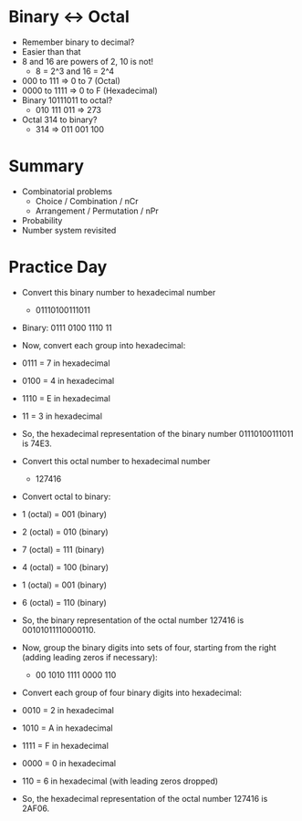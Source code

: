 # Binary <-> Octal

- Remember binary to decimal?
- Easier than that
- 8 and 16 are powers of 2, 10 is not!
  - 8 = 2^3 and 16 = 2^4
- 000 to 111 => 0 to 7 (Octal)
- 0000 to 1111 => 0 to F (Hexadecimal)
- Binary 10111011 to octal?
  - 010 111 011 => 273
- Octal 314 to binary?
  - 314 => 011 001 100

# Summary

- Combinatorial problems
  - Choice / Combination / nCr
  - Arrangement / Permutation / nPr
- Probability
- Number system revisited

# Practice Day

- Convert this binary number to hexadecimal number
  - 01110100111011
- Binary: 0111 0100 1110 11
- Now, convert each group into hexadecimal:
- 0111 = 7 in hexadecimal
- 0100 = 4 in hexadecimal
- 1110 = E in hexadecimal
- 11 = 3 in hexadecimal
- So, the hexadecimal representation of the binary number 01110100111011 is 74E3.

- Convert this octal number to hexadecimal number
  - 127416
- Convert octal to binary:
- 1 (octal) = 001 (binary)
- 2 (octal) = 010 (binary)
- 7 (octal) = 111 (binary)
- 4 (octal) = 100 (binary)
- 1 (octal) = 001 (binary)
- 6 (octal) = 110 (binary)

- So, the binary representation of the octal number 127416 is 00101011110000110.

- Now, group the binary digits into sets of four, starting from the right (adding leading zeros if necessary):

  - 00 1010 1111 0000 110

- Convert each group of four binary digits into hexadecimal:
- 0010 = 2 in hexadecimal
- 1010 = A in hexadecimal
- 1111 = F in hexadecimal
- 0000 = 0 in hexadecimal
- 110 = 6 in hexadecimal (with leading zeros dropped)

- So, the hexadecimal representation of the octal number 127416 is 2AF06.
